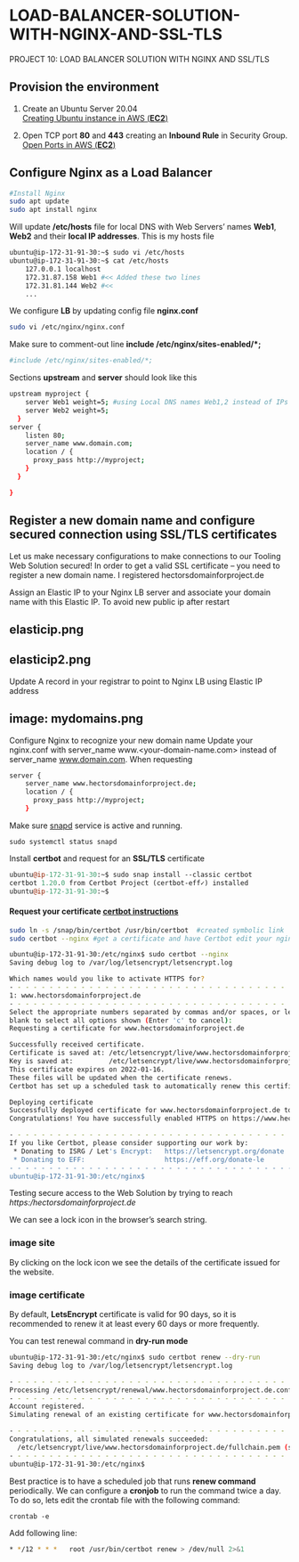 # LOAD-BALANCER-SOLUTION-WITH-NGINX-AND-SSL-TLS
PROJECT 10: LOAD BALANCER SOLUTION WITH NGINX AND SSL/TLS

## Provision the environment
 1. Create an Ubuntu Server 20.04  
[Creating Ubuntu instance in AWS (**EC2**)](https://github.com/hectorproko/RepeatableSteps_tutorials/blob/main/AWS_Ubuntu_Instnace.md)

2. Open TCP port **80** and **443** creating an **Inbound Rule** in Security Group.  
[Open Ports in AWS (**EC2**)](https://github.com/hectorproko/RepeatableSteps_tutorials/blob/main/OpenPortAWS.md)


## Configure Nginx as a Load Balancer
``` bash
#Install Nginx
sudo apt update
sudo apt install nginx
```
Will update **/etc/hosts** file for local DNS with Web Servers’ names **Web1**, **Web2** and their **local IP addresses**. This is my hosts file

``` bash
ubuntu@ip-172-31-91-30:~$ sudo vi /etc/hosts
ubuntu@ip-172-31-91-30:~$ cat /etc/hosts
    127.0.0.1 localhost
    172.31.87.158 Web1 #<< Added these two lines
    172.31.81.144 Web2 #<<
    ...
```


We configure **LB** by updating config file **nginx.conf** 
```bash
sudo vi /etc/nginx/nginx.conf
```
Make sure to comment-out line **include /etc/nginx/sites-enabled/*;**
``` bash
#include /etc/nginx/sites-enabled/*;
```

Sections **upstream** and **server** should look like this
``` bash
upstream myproject {
    server Web1 weight=5; #using Local DNS names Web1,2 instead of IPs
    server Web2 weight=5;
  }
server {
    listen 80;
    server_name www.domain.com;
    location / {
      proxy_pass http://myproject;
    }
  }

}
```

## Register a new domain name and configure secured connection using SSL/TLS certificates
Let us make necessary configurations to make connections to our Tooling Web Solution secured!
In order to get a valid SSL certificate – you need to register a new domain name. I registered hectorsdomainforproject.de

Assign an Elastic IP to your Nginx LB server and associate your domain name with this Elastic IP. To avoid new public ip after restart
 ## elasticip.png  
 ## elasticip2.png 


Update A record in your registrar to point to Nginx LB using Elastic IP address
## image: mydomains.png



Configure Nginx to recognize your new domain name
Update your nginx.conf with server_name www.<your-domain-name.com> instead of server_name www.domain.com. When requesting


```bash
server {
    server_name www.hectorsdomainforproject.de;
    location / {
      proxy_pass http://myproject;
    }
```
Make sure [snapd](https://snapcraft.io/snapd) service is active and running.
```
sudo systemctl status snapd
```

Install **certbot** and request for an **SSL/TLS** certificate

``` perl
ubuntu@ip-172-31-91-30:~$ sudo snap install --classic certbot
certbot 1.20.0 from Certbot Project (certbot-eff✓) installed
ubuntu@ip-172-31-91-30:~$
```

#### Request your certificate [certbot instructions](https://certbot.eff.org/instructions?ws=nginx&os=ubuntufocal) 

``` bash
sudo ln -s /snap/bin/certbot /usr/bin/certbot  #created symbolic link
sudo certbot --nginx #get a certificate and have Certbot edit your nginx configuration automatically to serve it, turning on HTTPS access in a single step.
```

``` bash
ubuntu@ip-172-31-91-30:/etc/nginx$ sudo certbot --nginx
Saving debug log to /var/log/letsencrypt/letsencrypt.log

Which names would you like to activate HTTPS for?
- - - - - - - - - - - - - - - - - - - - - - - - - - - - - - - - - - - - - - - -
1: www.hectorsdomainforproject.de
- - - - - - - - - - - - - - - - - - - - - - - - - - - - - - - - - - - - - - - -
Select the appropriate numbers separated by commas and/or spaces, or leave input
blank to select all options shown (Enter 'c' to cancel):
Requesting a certificate for www.hectorsdomainforproject.de

Successfully received certificate.
Certificate is saved at: /etc/letsencrypt/live/www.hectorsdomainforproject.de/fullchain.pem
Key is saved at:         /etc/letsencrypt/live/www.hectorsdomainforproject.de/privkey.pem
This certificate expires on 2022-01-16.
These files will be updated when the certificate renews.
Certbot has set up a scheduled task to automatically renew this certificate in the background.

Deploying certificate
Successfully deployed certificate for www.hectorsdomainforproject.de to /etc/nginx/nginx.conf
Congratulations! You have successfully enabled HTTPS on https://www.hectorsdomainforproject.de

- - - - - - - - - - - - - - - - - - - - - - - - - - - - - - - - - - - - - - - -
If you like Certbot, please consider supporting our work by:
 * Donating to ISRG / Let's Encrypt:   https://letsencrypt.org/donate
 * Donating to EFF:                    https://eff.org/donate-le
- - - - - - - - - - - - - - - - - - - - - - - - - - - - - - - - - - - - - - - -
ubuntu@ip-172-31-91-30:/etc/nginx$
```


Testing secure access to the Web Solution by trying to reach  
*https:/hectorsdomainforproject.de* 

We can see a lock icon in the browser’s search string.
### image site

By clicking on the lock icon we see the details of the certificate issued for the website.

### image certificate  


By default, **LetsEncrypt** certificate is valid for 90 days, so it is recommended to renew it at least every 60 days or more frequently.  

You can test renewal command in **dry-run mode**
``` bash
ubuntu@ip-172-31-91-30:/etc/nginx$ sudo certbot renew --dry-run
Saving debug log to /var/log/letsencrypt/letsencrypt.log

- - - - - - - - - - - - - - - - - - - - - - - - - - - - - - - - - - - - - - - -
Processing /etc/letsencrypt/renewal/www.hectorsdomainforproject.de.conf
- - - - - - - - - - - - - - - - - - - - - - - - - - - - - - - - - - - - - - - -
Account registered.
Simulating renewal of an existing certificate for www.hectorsdomainforproject.de

- - - - - - - - - - - - - - - - - - - - - - - - - - - - - - - - - - - - - - - -
Congratulations, all simulated renewals succeeded:
  /etc/letsencrypt/live/www.hectorsdomainforproject.de/fullchain.pem (success)
- - - - - - - - - - - - - - - - - - - - - - - - - - - - - - - - - - - - - - - -
ubuntu@ip-172-31-91-30:/etc/nginx$
```

Best practice is to have a scheduled job that runs **renew command** periodically. We can configure a **cronjob** to run the command twice a day.
To do so, lets edit the crontab file with the following command:
``` 
crontab -e
```
Add following line:  
``` bash
* */12 * * *   root /usr/bin/certbot renew > /dev/null 2>&1 
```
